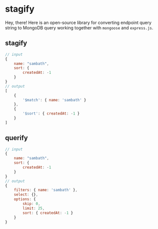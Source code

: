 # stagify

Hey, there! Here is an open-source library for converting endpoint query string to MongoDB query working together with `mongoose` and `express.js`.

## stagify
```js
// input
{
    name: "sambath",
    sort: {
        createdAt: -1
    }
}
// output
[ 
    { 
        '$match': { name: 'sambath' } 
    },
    { 
        '$sort': { createdAt: -1 } 
    } 
]
```

## querify
```js
// input
{
    name: "sambath",
    sort: {
        createdAt: -1
    }
}
// output
{
    filters: { name: 'sambath' },
    select: {},
    options: { 
        skip: 0, 
        limit: 25, 
        sort: { createdAt: -1 } 
    }
}
```
